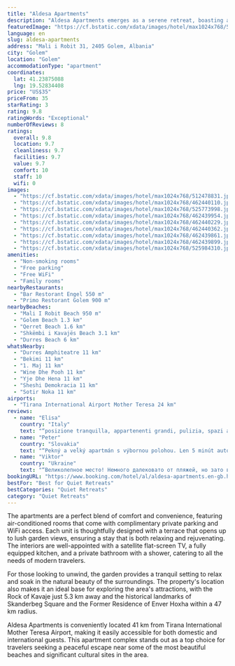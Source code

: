 ```yaml
---
title: "Aldesa Apartments"
description: "Aldesa Apartments emerges as a serene retreat, boasting an enviable location just a short distance from the pristine Golem Beach."
featuredImage: "https://cf.bstatic.com/xdata/images/hotel/max1024x768/512478831.jpg?k=d26680c18e31802c8bace06ac189951bc0e22463ff8bc397fe98a9425871266d&o=&hp=1"
language: en
slug: aldesa-apartments
address: "Mali i Robit 31, 2405 Golem, Albania"
city: "Golem"
location: "Golem"
accommodationType: "apartment"
coordinates:
  lat: 41.23875088
  lng: 19.52834408
price: "US$35"
priceFrom: 35
starRating: 3
rating: 9.8
ratingWords: "Exceptional"
numberOfReviews: 8
ratings:
  overall: 9.8
  location: 9.7
  cleanliness: 9.7
  facilities: 9.7
  value: 9.7
  comfort: 10
  staff: 10
  wifi: 0
images:
  - "https://cf.bstatic.com/xdata/images/hotel/max1024x768/512478831.jpg?k=d26680c18e31802c8bace06ac189951bc0e22463ff8bc397fe98a9425871266d&o=&hp=1"
  - "https://cf.bstatic.com/xdata/images/hotel/max1024x768/462440110.jpg?k=e166897afe054266ec4f43b535d3e4d0973acee926af34b36abb62d49edbb184&o=&hp=1"
  - "https://cf.bstatic.com/xdata/images/hotel/max1024x768/525773998.jpg?k=e0ca317d02af57d8f5820821ccf8f5bbb224f12d3d046a9eff79a7f278e6a501&o=&hp=1"
  - "https://cf.bstatic.com/xdata/images/hotel/max1024x768/462439954.jpg?k=137f8160c0b4795edd5dc448b24d3eefe82be0add91a20ccf2e6c93d92fda2d0&o=&hp=1"
  - "https://cf.bstatic.com/xdata/images/hotel/max1024x768/462440229.jpg?k=084d5e9cb583da7ecd5f39a6fb94b4c99e3d45d40f64c672e209ac56886644f9&o=&hp=1"
  - "https://cf.bstatic.com/xdata/images/hotel/max1024x768/462440362.jpg?k=48e069bd519102686c9eb43621e7f2200c2454f017de309a62016cf6e9073e90&o=&hp=1"
  - "https://cf.bstatic.com/xdata/images/hotel/max1024x768/462439861.jpg?k=d2c095fbb4d9514bc328e8c97734593ed2b419cebe1359edb497112b2e7208dd&o=&hp=1"
  - "https://cf.bstatic.com/xdata/images/hotel/max1024x768/462439899.jpg?k=578cfa8d0192d53e0e2832c36adc818b9cbc1861c3a4e09a9c371dce738d920e&o=&hp=1"
  - "https://cf.bstatic.com/xdata/images/hotel/max1024x768/525984310.jpg?k=261cfc8675d6c761d735d3cbce7bf6fd2d38ab6bd8ec240a359a134c234bc3fe&o=&hp=1"
amenities:
  - "Non-smoking rooms"
  - "Free parking"
  - "Free WiFi"
  - "Family rooms"
nearbyRestaurants:
  - "Bar Restorant Engel 550 m"
  - "Primo Restorant Golem 900 m"
nearbyBeaches:
  - "Mali I Robit Beach 950 m"
  - "Golem Beach 1.3 km"
  - "Qerret Beach 1.6 km"
  - "Shkëmbi i Kavajës Beach 3.1 km"
  - "Durres Beach 6 km"
whatsNearby:
  - "Durres Amphiteatre 11 km"
  - "Bekimi 11 km"
  - "1. Maj 11 km"
  - "Wine Dhe Pooh 11 km"
  - "Yje Dhe Hena 11 km"
  - "Sheshi Demokracia 11 km"
  - "Sotir Noka 11 km"
airports:
  - "Tirana International Airport Mother Teresa 24 km"
reviews:
  - name: "Elisa"
    country: "Italy"
    text: "“posizione tranquilla, appartenenti grandi, pulizia, spazi all’aria aperta”"
  - name: "Peter"
    country: "Slovakia"
    text: "“Pekný a veĺký apartmán s výbornou polohou. Len 5 minút autom od pláže. Večer úžasný pokoj a ticho. Majiteľ ochotný, výborná komunikácia. Môžem len odporučiť.”"
  - name: "Viktor"
    country: "Ukraine"
    text: "“Великолепное место! Немного далековато от пляжей, но зато вечерами и ночами тишина и благодать. Хозяин очень приветливый и добрый человек. Всем рекомендую!”"
bookingURL: "https://www.booking.com/hotel/al/aldesa-apartments.en-gb.html?aid=8035640"
bestFor: "Best for Quiet Retreats"
bestCategories: "Quiet Retreats"
category: "Quiet Retreats"
---
```


The apartments are a perfect blend of comfort and convenience, featuring air-conditioned rooms that come with complimentary private parking and WiFi access. Each unit is thoughtfully designed with a terrace that opens up to lush garden views, ensuring a stay that is both relaxing and rejuvenating. The interiors are well-appointed with a satellite flat-screen TV, a fully equipped kitchen, and a private bathroom with a shower, catering to all the needs of modern travelers.

For those looking to unwind, the garden provides a tranquil setting to relax and soak in the natural beauty of the surroundings. The property's location also makes it an ideal base for exploring the area's attractions, with the Rock of Kavaje just 5.3 km away and the historical landmarks of Skanderbeg Square and the Former Residence of Enver Hoxha within a 47 km radius.

Aldesa Apartments is conveniently located 41 km from Tirana International Mother Teresa Airport, making it easily accessible for both domestic and international guests. This apartment complex stands out as a top choice for travelers seeking a peaceful escape near some of the most beautiful beaches and significant cultural sites in the area.